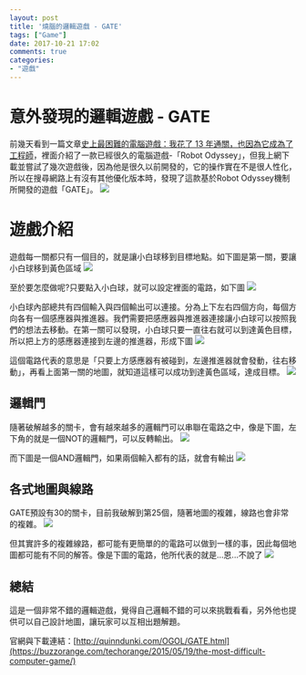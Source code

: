 ```yaml
---
layout: post
title: '燒腦的邏輯遊戲 - GATE'
tags: ["Game"]
date: 2017-10-21 17:02
comments: true
categories: 
- "遊戲"
---
```

# 意外發現的邏輯遊戲 - GATE
前幾天看到一篇文章[史上最困難的電腦遊戲：我花了 13 年通關，也因為它成為了工程師](https://buzzorange.com/techorange/2015/05/19/the-most-difficult-computer-game/)，裡面介紹了一款已經很久的電腦遊戲-「Robot Odyssey」，但我上網下載並嘗試了幾次遊戲後，因為他是很久以前開發的，它的操作實在不是很人性化，所以在搜尋網路上有沒有其他優化版本時，發現了這款基於Robot Odyssey機制所開發的遊戲「GATE」。
![](/wp-content/uploads/2017/10/2017-10-21-01.JPG)
<!--more-->
# 遊戲介紹
遊戲每一關都只有一個目的，就是讓小白球移到目標地點。如下圖是第一關，要讓小白球移到黃色區域
![](/wp-content/uploads/2017/10/2017-10-21-02.JPG)

至於要怎麼做呢?只要點入小白球，就可以設定裡面的電路，如下圖
![](/wp-content/uploads/2017/10/2017-10-21-03.JPG)

小白球內部總共有四個輸入與四個輸出可以連接。分為上下左右四個方向，每個方向各有一個感應器與推進器。我們需要把感應器與推進器連接讓小白球可以按照我們的想法去移動。在第一關可以發現，小白球只要一直往右就可以到達黃色目標，所以把上方的感應器連接到左邊的推進器，形成下圖
![](/wp-content/uploads/2017/10/2017-10-21-04.JPG)

這個電路代表的意思是「只要上方感應器有被碰到，左邊推進器就會發動，往右移動」，再看上面第一關的地圖，就知道這樣可以成功到達黃色區域，達成目標。
![](/wp-content/uploads/2017/10/2017-10-21-05.JPG)

## 邏輯門
隨著破解越多的關卡，會有越來越多的邏輯門可以串聯在電路之中，像是下圖，左下角的就是一個NOT的邏輯門，可以反轉輸出。
![](/wp-content/uploads/2017/10/2017-10-21-06.JPG)

而下圖是一個AND邏輯門，如果兩個輸入都有的話，就會有輸出
![](/wp-content/uploads/2017/10/2017-10-21-07.JPG)

## 各式地圖與線路
GATE預設有30的關卡，目前我破解到第25個，隨著地圖的複雜，線路也會非常的複雜。
![](/wp-content/uploads/2017/10/2017-10-21-09.JPG)

但其實許多的複雜線路，都可能有更簡單的的電路可以做到一樣的事，因此每個地圖都可能有不同的解答。像是下圖的電路，他所代表的就是...恩...不說了
![](/wp-content/uploads/2017/10/2017-10-21-08.JPG)

## 總結
這是一個非常不錯的邏輯遊戲，覺得自己邏輯不錯的可以來挑戰看看，另外他也提供可以自己設計地圖，讓玩家可以互相出題解題。

官網與下載連結：[http://quinndunki.com/OGOL/GATE.html](https://buzzorange.com/techorange/2015/05/19/the-most-difficult-computer-game/)